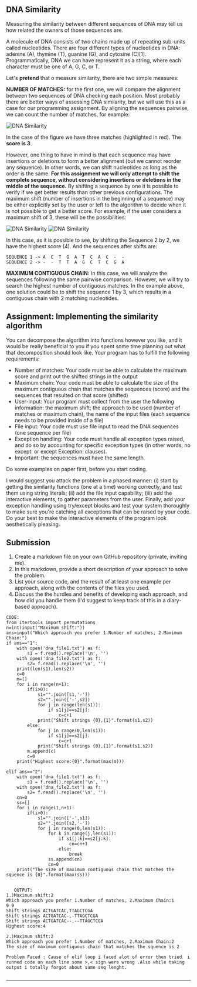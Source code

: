 
## DNA Similarity
Measuring the similarity between different sequences of DNA may tell us how related the owners of those sequences are. 

A molecule of DNA consists of two chains made up of repeating sub-units called nucleotides. There are four different types of nucleotides in DNA: adenine (A), thymine (T), guanine (G), and cytosine (C)[1]. Programmatically, DNA we can have represent it as a string, where each character must be one of A, G, C, or T.

Let's **pretend** that o measure similarity, there are two simple measures:

**NUMBER OF MATCHES:** for the first one, we will compare the alignment between two sequences of DNA checking each position. Most probably there are better ways of assessing DNA similarity, but we will use this as a case for our programming assignment. By aligning the sequences pairwise, we can count the number of matches, for example:

![DNA Similarity](images/DNA_1.png)

In the case of the figure we have three matches (highlighted in red). The **score is 3**.

However, one thing to have in mind is that each sequence may have insertions or deletions to form a better alignment (but we cannot reorder any sequence). In other words, we can shift nucleotides as long as the order is the same. **For this assignment we will only attempt to shift the complete sequence, without considering insertions or deletions in the middle of the sequence.** By shifting a sequence by one it is possible to verify if we get better results than other previous configurations. The maximum shift (number of insertions in the beginning of a sequence) may be either explicitly set by the user or left to the algorithm to decide when it is not possible to get a better score. For example, if the user considers a maximum shift of 3, these will be the possibilities:

![DNA Similarity](images/DNA_2.png)
![DNA Similarity](images/DNA_3.png)

In this case, as it is possible to see, by shifting the Sequence 2 by 2, we have the highest score (4). And the sequences after shifts are:
```
SEQUENCE 1 -> A  C  T  G  A  T  C  A  C  -  -
SEQUENCE 2 -> -  -  T  T  A  G  C  T  C  G  A
```

**MAXIMUM CONTIGUOUS CHAIN:** In this case, we will analyze the sequences following the same pairwise comparison. However, we will try to search the highest number of contiguous matches. In the example above, one solution could be to shift the sequence 1 by 3, which results in a contiguous chain with 2 matching nucleotides. 

## Assignment: Implementing the similarity algorithm
 
You can decompose the algorithm into functions however you like, and it would be really beneficial to you if you spent some time planning out what that decomposition should look like. Your program has to fulfill the following requirements:

* Number of matches: Your code must be able to calculate the maximum score and print out the shifted strings in the output
* Maximum chain: Your code must be able to calculate the size of the maximum contiguous chain that matches the sequences (score) and the sequences that resulted on that score (shifted)
* User-input: Your program must collect from the user the following information: the maximum shift; the approach to be used (number of matches or maximum chain), the name of the input files (each sequence needs to be provided inside of a file)
* File input: Your code must use file input to read the DNA sequences (one sequence per file)
* Exception handling: Your code must handle all exception types raised, and do so by accounting for specific exception types (in other words, no except: or except Exception: clauses).
* Important: the sequences must have the same length.

Do some examples on paper first, before you start coding.

I would suggest you attack the problem in a phased manner: (i) start by getting the similarity functions (one at a time) working correctly, and test them using string literals; (ii) add the file input capability; (iii) add the interactive elements, to gather parameters from the user. Finally, add your exception handling using try/except blocks and test your system thoroughly to make sure you're catching all exceptions that can be raised by your code. Do your best to make the interactive elements of the program look aesthetically pleasing.

## Submission

1. Create a markdown file on your own GitHub repository (private, inviting me).
2. In this markdown, provide a short description of your approach to solve the problem.
3. List your source code, and the result of at least one example per approach, along with the contents of the files you used.
 4. Discuss the the hurdles and benefits of developing each approach, and how did you handle them (I'd suggest to keep track of this in a diary-based approach).
```
CODE:
from itertools import permutations
n=int(input("Maximum shift:"))
ans=input("Which approach you prefer 1.Number of matches, 2.Maximum Chain:")
if ans=="1":
    with open('dna_file1.txt') as f:
        s1 = f.read().replace('\n', '')
    with open('dna_file2.txt') as f:
        s2= f.read().replace('\n', '')
    print(len(s1),len(s2))
    c=0
    m=[]
    for i in range(n+1):
        if(i>0):
            s1="".join([s1,'-'])
            s2="".join(['-',s2])
            for j in range(len(s1)):
                if s1[j]==s2[j]:
                    c=c+1
            print("Shift strings {0},{1}".format(s1,s2))
        else:
            for j in range(0,len(s1)):
                if s1[j]==s2[j]:
                    c=c+1
            print("Shift strings {0},{1}".format(s1,s2))
        m.append(c)
        c=0
    print("Highest score:{0}".format(max(m)))

elif ans=="2":
    with open('dna_file1.txt') as f:
        s1 = f.read().replace('\n', '')
    with open('dna_file2.txt') as f:
        s2= f.read().replace('\n', '')
    cn=0
    ss=[]
    for i in range(1,n+1):
        if(i>0):
            s1="".join(['-',s1])
            s2="".join([s2,'-'])
            for j in range(0,len(s1)):
                for k in range(j,len(s1)):
                    if s1[j:k]==s2[j:k]:
                        cn=cn+1
                    else:
                        break
                ss.append(cn)
                cn=0
    print("The size of maximum contiguous chain that matches the squence is {0}".format(max(ss)))
    
    
   OUTPUT:
1.)Maximum shift:2
Which approach you prefer 1.Number of matches, 2.Maximum Chain:1
9 9
Shift strings ACTGATCAC,TTAGCTCGA
Shift strings ACTGATCAC-,-TTAGCTCGA
Shift strings ACTGATCAC--,--TTAGCTCGA
Highest score:4

2.)Maximum shift:2
Which approach you prefer 1.Number of matches, 2.Maximum Chain:2
The size of maximum contiguous chain that matches the squence is 2

Problem Faced : Cause of elif loop i faced alot of error then tried  i runned code on each line some >,< sign were wrong .Also while taking output i totally forgot about same seq lenght.


```


---
